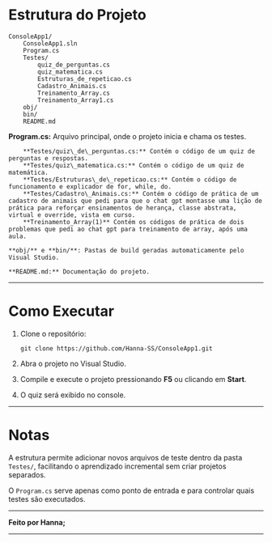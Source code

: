 # Estrutura do Projeto

```
ConsoleApp1/
    ConsoleApp1.sln
    Program.cs
    Testes/ 
        quiz_de_perguntas.cs
        quiz_matematica.cs
        Estruturas_de_repeticao.cs
        Cadastro_Animais.cs
        Treinamento_Array.cs
        Treinamento_Array1.cs
    obj/
    bin/
    README.md
```

**Program.cs:** Arquivo principal, onde o projeto inicia e chama os testes.

```
    **Testes/quiz\_de\_perguntas.cs:** Contém o código de um quiz de perguntas e respostas.
    **Testes/quiz\_matematica.cs:** Contém o código de um quiz de matemática.
    **Testes/Estruturas\_de\_repeticao.cs:** Contém o código de funcionamento e explicador de for, while, do.
    **Testes/Cadastro\_Animais.cs:** Contém o código de prática de um cadastro de animais que pedi para que o chat gpt montasse uma lição de prática para reforçar ensinamentos de herança, classe abstrata, virtual e override, vista em curso.
    **Treinamento_Array(1)** Contém os códigos de prática de dois problemas que pedi ao chat gpt para treinamento de array, após uma aula.

**obj/** e **bin/**: Pastas de build geradas automaticamente pelo Visual Studio.

**README.md:** Documentação do projeto.
```

---

# Como Executar

1. Clone o repositório:

   ```
   git clone https://github.com/Hanna-SS/ConsoleApp1.git
   ```

2. Abra o projeto no Visual Studio.

3. Compile e execute o projeto pressionando **F5** ou clicando em **Start**.

4. O quiz será exibido no console.

---

# Notas

A estrutura permite adicionar novos arquivos de teste dentro da pasta `Testes/`, facilitando o aprendizado incremental sem criar projetos separados.

O `Program.cs` serve apenas como ponto de entrada e para controlar quais testes são executados.

---

**Feito por Hanna;**

---
